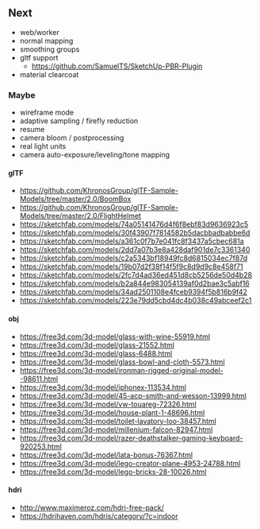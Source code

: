 ## Next

- web/worker
- normal mapping
- smoothing groups
- gltf support
  - https://github.com/SamuelTS/SketchUp-PBR-Plugin
- material clearcoat

### Maybe

- wireframe mode
- adaptive sampling / firefly reduction
- resume
- camera bloom / postprocessing
- real light units
- camera auto-exposure/leveling/tone mapping

#### glTF

- https://github.com/KhronosGroup/glTF-Sample-Models/tree/master/2.0/BoomBox
- https://github.com/KhronosGroup/glTF-Sample-Models/tree/master/2.0/FlightHelmet
- https://sketchfab.com/models/74a05141476d4f6f8ebf83d9636923c5
- https://sketchfab.com/models/30f43907f7814582b5dacbbadbabbe6d
- https://sketchfab.com/models/a361c0f7b7e041fc8f3437a5cbec681a
- https://sketchfab.com/models/2dd7a07b3e8a428daf901de7c3361340
- https://sketchfab.com/models/c2a5343bf18949fc8d6815034ec7f87d
- https://sketchfab.com/models/19b07d2f38f14f5f9c8d9d9c8e458f71
- https://sketchfab.com/models/2fc7d4ad36ed451d8cb5256de50d4b28
- https://sketchfab.com/models/b2a844e983054139af0d2bae3c5abf16
- https://sketchfab.com/models/34ad2501108e4fceb9394f5b816b9f42
- https://sketchfab.com/models/223e79dd5cbd4dc4b038c49abceef2c1

#### obj

- https://free3d.com/3d-model/glass-with-wine-55919.html
- https://free3d.com/3d-model/glass-21552.html
- https://free3d.com/3d-model/glass-6488.html
- https://free3d.com/3d-model/glass-bowl-and-cloth-5573.html
- https://free3d.com/3d-model/ironman-rigged-original-model--98611.html
- https://free3d.com/3d-model/iphonex-113534.html
- https://free3d.com/3d-model/45-acp-smith-and-wesson-13999.html
- https://free3d.com/3d-model/vw-touareg-72326.html
- https://free3d.com/3d-model/house-plant-1-48696.html
- https://free3d.com/3d-model/toilet-lavatory-loo-38457.html
- https://free3d.com/3d-model/millenium-falcon-82947.html
- https://free3d.com/3d-model/razer-deathstalker-gaming-keyboard-920253.html
- https://free3d.com/3d-model/lata-bonus-76367.html
- https://free3d.com/3d-model/lego-creator-plane-4953-24788.html
- https://free3d.com/3d-model/lego-bricks-28-10026.html

#### hdri

- http://www.maximeroz.com/hdri-free-pack/
- https://hdrihaven.com/hdris/category/?c=indoor
